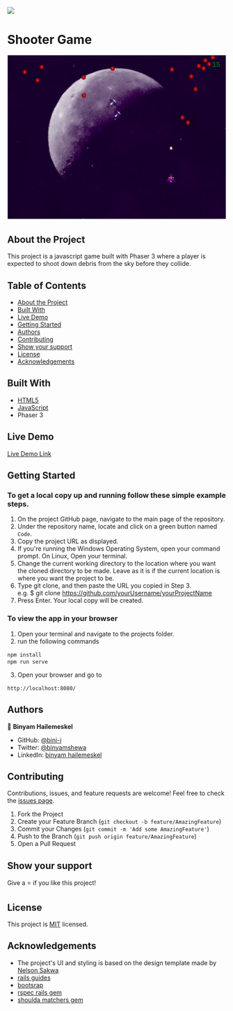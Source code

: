 ![](https://img.shields.io/badge/Microverse-blueviolet)

# Shooter Game
![Screenshot](./assets/screenshot.png)

## About the Project

This project is a javascript game built with Phaser 3 where a player is expected to shoot down debris from the sky before they collide.

## Table of Contents

* [About the Project](#about-the-project)
* [Built With](#built-with)
* [Live Demo](#live-demo)
* [Getting Started](#getting-started)
* [Authors](#authors)
* [Contributing](#contributing)
* [Show your support](#show-your-support)
* [License](#license)
* [Acknowledgements](#acknowledgements)

## Built With

* [HTML5](https://en.wikipedia.org/wiki/HTML5)
* [JavaScript](https://en.wikipedia.org/wiki/JavaScript)
* Phaser 3

## Live Demo
[Live Demo Link](https://www.binyamhailemeskel.me/Shooter-Game/)
## Getting Started

### To get a local copy up and running follow these simple example steps.

1. On the project GitHub page, navigate to the main page of the repository.
2. Under the repository name, locate and click on a green button named `Code`. 
3. Copy the project URL as displayed.
4. If you're running the Windows Operating System, open your command prompt. On Linux, Open your terminal. 
5. Change the current working directory to the location where you want the cloned directory to be made. Leave as it is if the current location is where you want the project to be. 
6. Type git clone, and then paste the URL you copied in Step 3. <br>
e.g. $ git clone https://github.com/yourUsername/yourProjectName 
7. Press Enter. Your local copy will be created. 

### To view the app in your browser
1. Open your terminal and navigate to the projects folder.
2. run the following commands
```
npm install
npm run serve
```
3. Open your browser and go to
```
http://localhost:8080/
```
## Authors

👤 **Binyam Hailemeskel**

- GitHub: [@bini-i](https://github.com/bini-i)
- Twitter: [@binyamshewa](https://twitter.com/binyamshewa)
- LinkedIn: [binyam hailemeskel](https://www.linkedin.com/in/bini-i/)

## Contributing

Contributions, issues, and feature requests are welcome!
Feel free to check the [issues page](../../issues).

1. Fork the Project
2. Create your Feature Branch (`git checkout -b feature/AmazingFeature`)
3. Commit your Changes (`git commit -m 'Add some AmazingFeature'`)
4. Push to the Branch (`git push origin feature/AmazingFeature`)
5. Open a Pull Request


## Show your support

Give a ⭐️ if you like this project!


## License

This project is [MIT](./LICENSE) licensed.


## Acknowledgements
* The project's UI and styling is based on the design template made by [Nelson Sakwa](https://www.behance.net/sakwadesignstudio)
* [rails guides](https://guides.rubyonrails.org/)
* [bootsrap](https://getbootstrap.com/)
* [rspec rails gem](https://github.com/rspec/rspec-rails)
* [shoulda matchers gem](https://github.com/thoughtbot/shoulda-matchers)
